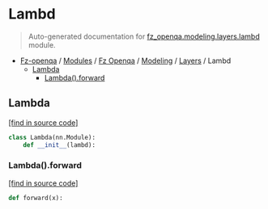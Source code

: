 # Lambd

> Auto-generated documentation for [fz_openqa.modeling.layers.lambd](blob/master/fz_openqa/modeling/layers/lambd.py) module.

- [Fz-openqa](../../../README.md#fz-openqa-index) / [Modules](../../../MODULES.md#fz-openqa-modules) / [Fz Openqa](../../index.md#fz-openqa) / [Modeling](../index.md#modeling) / [Layers](index.md#layers) / Lambd
    - [Lambda](#lambda)
        - [Lambda().forward](#lambdaforward)

## Lambda

[[find in source code]](blob/master/fz_openqa/modeling/layers/lambd.py#L4)

```python
class Lambda(nn.Module):
    def __init__(lambd):
```

### Lambda().forward

[[find in source code]](blob/master/fz_openqa/modeling/layers/lambd.py#L9)

```python
def forward(x):
```
